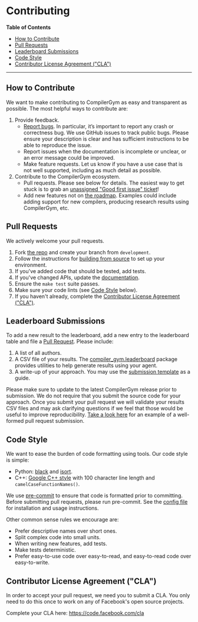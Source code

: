# Contributing  <!-- omit in toc -->

**Table of Contents**

- [How to Contribute](#how-to-contribute)
- [Pull Requests](#pull-requests)
- [Leaderboard Submissions](#leaderboard-submissions)
- [Code Style](#code-style)
- [Contributor License Agreement ("CLA")](#contributor-license-agreement-cla)

---

## How to Contribute

We want to make contributing to CompilerGym as easy and transparent
as possible. The most helpful ways to contribute are:

1. Provide feedback.
   * [Report bugs](https://github.com/facebookresearch/CompilerGym/issues). In
     particular, it’s important to report any crash or correctness bug. We use
     GitHub issues to track public bugs. Please ensure your description is clear
     and has sufficient instructions to be able to reproduce the issue.
   * Report issues when the documentation is incomplete or unclear, or an error
     message could be improved.
   * Make feature requests. Let us know if you have a use case that is not well
     supported, including as much detail as possible.
1. Contribute to the CompilerGym ecosystem.
   * Pull requests. Please see below for details. The easiest way to get stuck
     is to grab an [unassigned "Good first issue"
     ticket](https://github.com/facebookresearch/CompilerGym/issues?q=is%3Aopen+is%3Aissue+no%3Aassignee+label%3A%22Good+first+issue%22)!
   * Add new features not on [the
     roadmap](https://facebookresearch.github.io/CompilerGym/about.html#roadmap).
     Examples could include adding support for new compilers, producing research
     results using CompilerGym, etc.


## Pull Requests

We actively welcome your pull requests.

1. Fork [the repo](https://github.com/facebookresearch/CompilerGym) and create
   your branch from `development`.
2. Follow the instructions for
   [building from source](https://github.com/facebookresearch/CompilerGym#building-from-source)
   to set up your environment.
3. If you've added code that should be tested, add tests.
4. If you've changed APIs, update the [documentation](/docs/source).
5. Ensure the `make test` suite passes.
6. Make sure your code lints (see [Code Style](#code-style) below).
7. If you haven't already, complete the [Contributor License Agreement
   ("CLA")](#contributor-license-agreement-cla).


## Leaderboard Submissions

To add a new result to the leaderboard, add a new entry to the leaderboard table
and file a [Pull Request](#pull-requests). Please include:

1. A list of all authors.
2. A CSV file of your results. The
   [compiler_gym.leaderboard](https://facebookresearch.github.io/CompilerGym/compiler_gym/leaderboard.html)
   package provides utilities to help generate results using your agent.
3. A write-up of your approach. You may use the
   [submission template](/leaderboard/SUBMISSION_TEMPLATE.md) as a guide.

Please make sure to update to the latest CompilerGym release prior to
submission. We do not require that you submit the source code for your approach.
Once you submit your pull request we will validate your results CSV files and
may ask clarifying questions if we feel that those would be useful to improve
reproducibility. [Take a look
here](https://github.com/facebookresearch/CompilerGym/pull/117) for an example
of a well-formed pull request submission.


## Code Style

We want to ease the burden of code formatting using tools. Our code style
is simple:

* Python:
  [black](https://github.com/psf/black/blob/master/docs/the_black_code_style.md)
  and [isort](https://pypi.org/project/isort/).
* C++: [Google C++
  style](https://google.github.io/styleguide/cppguide.html) with 100
  character line length and `camelCaseFunctionNames()`.

We use [pre-commit](https://pre-commit.com/) to ensure that code is formatted
prior to committing. Before submitting pull requests, please run pre-commit. See
the [config file](/.pre-commit-config.yaml) for installation and usage
instructions.

Other common sense rules we encourage are:

* Prefer descriptive names over short ones.
* Split complex code into small units.
* When writing new features, add tests.
* Make tests deterministic.
* Prefer easy-to-use code over easy-to-read, and easy-to-read code over
  easy-to-write.


## Contributor License Agreement ("CLA")

In order to accept your pull request, we need you to submit a CLA. You
only need to do this once to work on any of Facebook's open source
projects.

Complete your CLA here: <https://code.facebook.com/cla>
